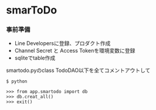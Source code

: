 # smarToDo

### 事前準備
- Line Developersに登録、プロダクト作成
- Channel Secret と Access Tokenを環境変数に登録
- sqliteでtable作成

smartodo.pyのclass TodoDAO以下を全てコメントアウトして

```
$ python
```

```
>>> from app.smartodo import db
>>> db.creat_all()
>>> exit()
```

